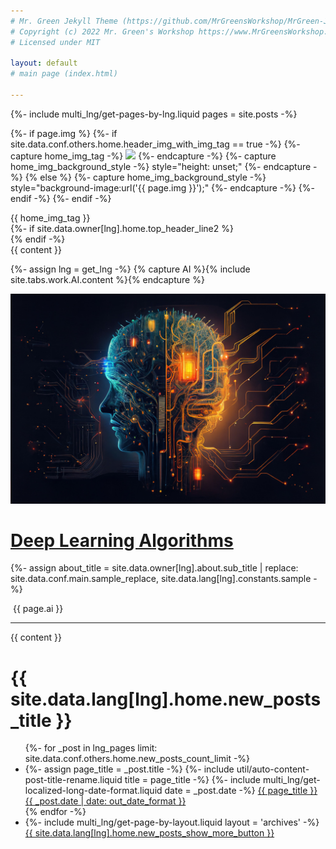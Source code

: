 ```yaml
---
# Mr. Green Jekyll Theme (https://github.com/MrGreensWorkshop/MrGreen-JekyllTheme)
# Copyright (c) 2022 Mr. Green's Workshop https://www.MrGreensWorkshop.com
# Licensed under MIT

layout: default
# main page (index.html)

---
```

{%- include multi_lng/get-pages-by-lng.liquid pages = site.posts -%}

{%- if page.img %}
  {%- if site.data.conf.others.home.header_img_with_img_tag == true -%}
    {%- capture home_img_tag -%} <img src="{{ page.img }}" /> {%- endcapture -%}
    {%- capture home_img_background_style -%} style="height: unset;" {%- endcapture -%}
  {% else %}
    {%- capture home_img_background_style -%} style="background-image:url('{{ page.img }}');" {%- endcapture -%}
  {%- endif -%}
{%- endif -%}

<div class="multipurpose-container home-heading-container">
  <div class="home-heading" {{ home_img_background_style }}>
    {{ home_img_tag }}
    <div class="home-heading-message">
      {%- if site.data.owner[lng].home.top_header_line2 %}
        <br>
      {% endif -%}
    </div>
  </div>
  <div class="home-intro-text markdown-style">
    {{ content }}
  </div>
</div>

{%- assign lng = get_lng -%}
{% capture AI %}{% include site.tabs.work.AI.content %}{% endcapture %}
<div class="multipurpose-container about-container">
  <div class="row about-main">
    <div class="col-md-3 about-img">
      <img src="assets/img/home/AI.jpg" alt="">
    </div>
    <div class="col-md-9 about-header">
      <h1 translate="no"><a href="https://simonedebonis.github.io/dla">Deep Learning Algorithms</a></h1>
      <div class="meta-container">
        {%- assign about_title = site.data.owner[lng].about.sub_title | replace: site.data.conf.main.sample_replace, site.data.lang[lng].constants.sample -%}
          <p class="sub-title">
            <i class="{{ 'fa-fw ' }}{{ site.data.conf.others.about.sub_title_icon }}" aria-hidden="true"></i>
            &nbsp;{{ page.ai }}
          </p>
      </div>
    </div>
  </div>
  <div class="row about-divider">
    <hr>
  </div>
  <div class="row">
    <div class="col-md-12">
      <div class="about-msg markdown-style">
        {{ content  }}
      </div>
    </div>
  </div>
</div>



<div class="multipurpose-container new-posts-container">
  <h1>{{ site.data.lang[lng].home.new_posts_title }}</h1>
  <ul class="new-posts">
  {%- for _post in lng_pages limit: site.data.conf.others.home.new_posts_count_limit -%}
    <li>
      {%- assign page_title = _post.title -%}
      {%- include util/auto-content-post-title-rename.liquid title = page_title -%}
      {%- include multi_lng/get-localized-long-date-format.liquid date = _post.date -%}
      <a href="{{ site.baseurl }}{{ _post.url }}">{{ page_title }}
        <span>{{ _post.date | date: out_date_format }}</span>
      </a>
    </li>
  {% endfor -%}
    <li>
      {%- include multi_lng/get-page-by-layout.liquid layout = 'archives' -%}
      <a href="{{ site.baseurl }}{{ layout_page_obj.url }}">{{ site.data.lang[lng].home.new_posts_show_more_button }}</a>
    </li>
  </ul>
</div>






